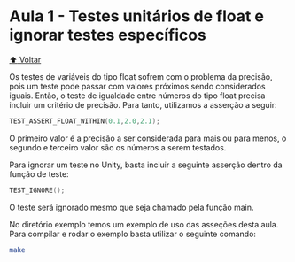 # Aula 1 - Testes unitários de float e ignorar testes específicos

[:arrow_up: Voltar](https://github.com/Geofisicando/C-orientado-a-testes#%C3%ADndice)

Os testes de variáveis do tipo float sofrem com o problema da precisão, pois um teste pode passar com valores próximos sendo considerados iguais.
Então, o teste de igualdade entre números do tipo float precisa incluir um critério de precisão. Para tanto, utilizamos a asserção a seguir:

```c
TEST_ASSERT_FLOAT_WITHIN(0.1,2.0,2.1);
```

O primeiro valor é a precisão a ser considerada para mais ou para menos, o segundo e terceiro valor são os números a serem testados.

Para ignorar um teste no Unity, basta incluir a seguinte asserção dentro da função de teste:

```c
TEST_IGNORE();
```

O teste será ignorado mesmo que seja chamado pela função main.

No diretório exemplo temos um exemplo de uso das asseções desta aula. Para compilar e rodar o exemplo basta utilizar o
seguinte comando:

```sh
make
```
